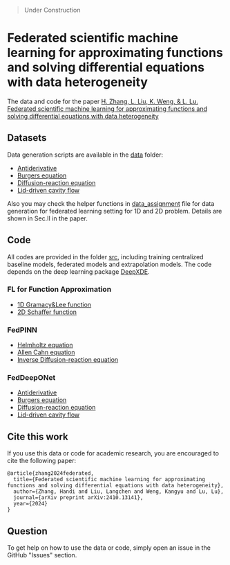 > Under Construction

# Federated scientific machine learning for approximating functions and solving differential equations with data heterogeneity

The data and code for the paper [H. Zhang, L. Liu, K. Weng, & L. Lu. Federated scientific machine learning for approximating functions and solving differential equations with data heterogeneity](https://doi.org/10.22331/q-2025-06-04-1761)

## Datasets

Data generation scripts are available in the [data](data) folder:

- [Antiderivative](data/data_gen_antid_100.py)
- [Burgers equation](data/data_gen_burgers_101_101.py)
- [Diffusion-reaction equation](data/data_gen_dr_101_101.py)
- [Lid-driven cavity flow](data/data_gen_cavity.py)

Also you may check the helper functions in [data_assignment](data/data_assignment.py) file for data generation for federated learning setting for 1D and 2D problem. Details are shown in Sec.II in the paper.

## Code

All codes are provided in the folder [src](src), including training centralized baseline models, federated models and extrapolation models. The code depends on the deep learning package [DeepXDE](https://github.com/lululxvi/deepxde).


### FL for Function Approximation

- [1D Gramacy&Lee function](src/FedFuncApprox/run_1d.py)
- [2D Schaffer function](src/FedFuncApprox/2d_multiclients.py)

### FedPINN

- [Helmholtz equation](src/FedPINN/run_fedpinn_helmholtz.py)
- [Allen Cahn equation](src/FedPINN/run_fedpinn_allencahn.py)
- [Inverse Diffusion-reaction equation](src/FedPINN/Inverse_dr/)

### FedDeepONet

- [Antiderivative](src/FedDeepONet/Antiderivative/)
- [Burgers equation](src/FedDeepONet/Burgers/)
- [Diffusion-reaction equation](src/FedDeepONet/Diffusion_reaction/)
- [Lid-driven cavity flow](src/FedDeepONet/Cavity_flow/)
  
## Cite this work

If you use this data or code for academic research, you are encouraged to cite the following paper:

```
@article{zhang2024federated,
  title={Federated scientific machine learning for approximating functions and solving differential equations with data heterogeneity},
  author={Zhang, Handi and Liu, Langchen and Weng, Kangyu and Lu, Lu},
  journal={arXiv preprint arXiv:2410.13141},
  year={2024}
}
```

## Question

To get help on how to use the data or code, simply open an issue in the GitHub "Issues" section.
